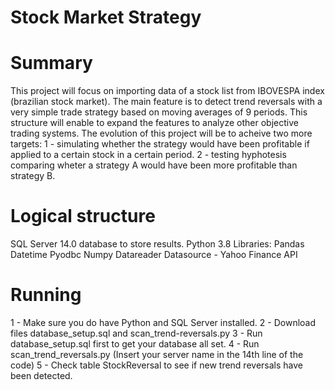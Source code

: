 # Stock Market Strategy

# Summary
  
This project will focus on importing data of a stock list from IBOVESPA index (brazilian stock market). The main feature is to detect trend reversals with a very simple trade strategy based on moving averages of 9 periods. This structure will enable to expand the features to analyze other objective trading systems.
The evolution of this project will be to acheive two more targets:
  1 - simulating whether the strategy would have been profitable if applied to a certain stock in a certain period.
  2 - testing hyphotesis comparing wheter a strategy A would have been more profitable than strategy B.
  
# Logical structure

SQL Server 14.0 database to store results.
Python 3.8
  Libraries:
      Pandas 
      Datetime
      Pyodbc
      Numpy
      Datareader
Datasource - Yahoo Finance API

# Running

1 - Make sure you do have Python and SQL Server installed.
2 - Download files database_setup.sql and scan_trend-reversals.py
3 - Run database_setup.sql first to get your database all set.
4 - Run scan_trend_reversals.py (Insert your server name in the 14th line of the code)
5 - Check table StockReversal to see if new trend reversals have been detected.










